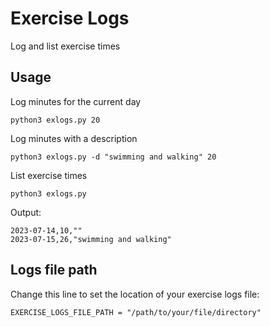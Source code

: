# Exercise Logs

Log and list exercise times

## Usage

Log minutes for the current day

```
python3 exlogs.py 20
```

Log minutes with a description

```
python3 exlogs.py -d "swimming and walking" 20
```

List exercise times

```
python3 exlogs.py
```

Output:

```
2023-07-14,10,""
2023-07-15,26,"swimming and walking"
```

## Logs file path

Change this line to set the location of your exercise logs file:

```
EXERCISE_LOGS_FILE_PATH = "/path/to/your/file/directory"
```

